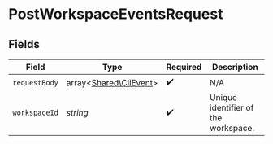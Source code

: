 # PostWorkspaceEventsRequest


## Fields

| Field                                                     | Type                                                      | Required                                                  | Description                                               |
| --------------------------------------------------------- | --------------------------------------------------------- | --------------------------------------------------------- | --------------------------------------------------------- |
| `requestBody`                                             | array<[Shared\CliEvent](../../Models/Shared/CliEvent.md)> | :heavy_check_mark:                                        | N/A                                                       |
| `workspaceId`                                             | *string*                                                  | :heavy_check_mark:                                        | Unique identifier of the workspace.                       |